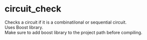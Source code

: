 # circuit_check
Checks a circuit if it is a combinatilonal or sequential circuit.<br>
Uses Boost library.<br>
Make sure to add boost library to the project path before compiling.
